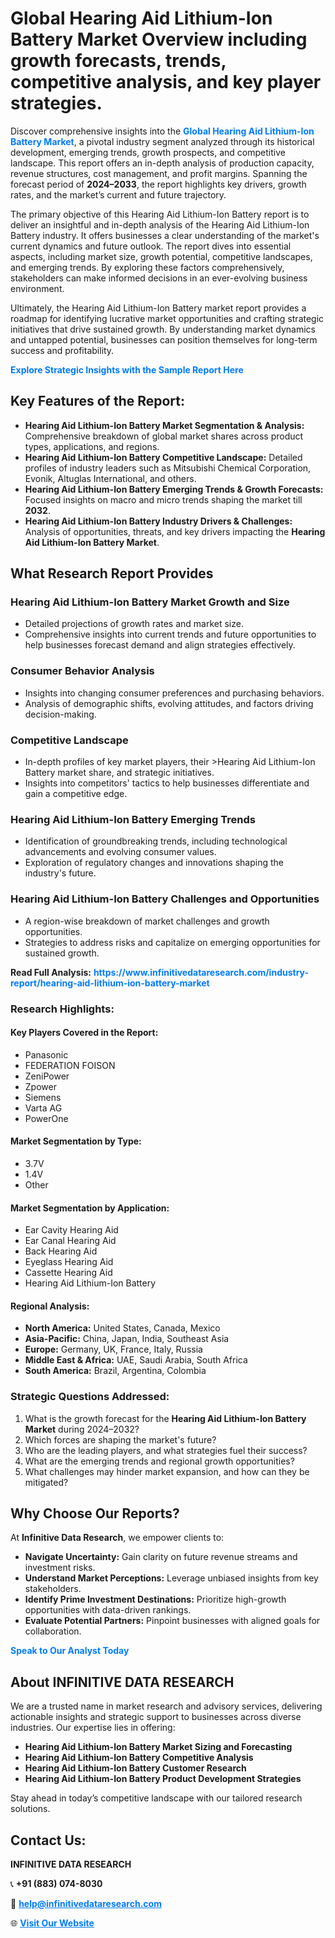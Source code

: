 <h1>Global Hearing Aid Lithium-Ion Battery Market Overview including growth forecasts, trends, competitive analysis, and key player strategies.</h1>
<p>
Discover comprehensive insights into the 
<a href="https://www.infinitivedataresearch.com/industry-report/hearing-aid-lithium-ion-battery-market" rel="dofollow" style="color: #007BFF; text-decoration: none;"><strong>Global Hearing Aid Lithium-Ion Battery Market</strong></a>, a pivotal industry segment analyzed through its historical development, emerging trends, growth prospects, and competitive landscape. This report offers an in-depth analysis of production capacity, revenue structures, cost management, and profit margins. Spanning the forecast period of <strong>2024–2033</strong>, the report highlights key drivers, growth rates, and the market’s current and future trajectory.
</p>
<p>
The primary objective of this Hearing Aid Lithium-Ion Battery report is to deliver an insightful and in-depth analysis of the Hearing Aid Lithium-Ion Battery industry. It offers businesses a clear understanding of the market's current dynamics and future outlook. The report dives into essential aspects, including market size, growth potential, competitive landscapes, and emerging trends. By exploring these factors comprehensively, stakeholders can make informed decisions in an ever-evolving business environment.
</p>
<p>
Ultimately, the Hearing Aid Lithium-Ion Battery market report provides a roadmap for identifying lucrative market opportunities and crafting strategic initiatives that drive sustained growth. By understanding market dynamics and untapped potential, businesses can position themselves for long-term success and profitability.
</p>
<p>
<a href="https://www.infinitivedataresearch.com/request-sample/reportId=103825" style="color: #007BFF; text-decoration: none;"><strong>Explore Strategic Insights with the Sample Report Here</strong></a>
</p>

<h2>Key Features of the Report:</h2>
<ul>
<li><strong>Hearing Aid Lithium-Ion Battery Market Segmentation & Analysis:</strong> Comprehensive breakdown of global market shares across product types, applications, and regions.</li>
<li><strong>Hearing Aid Lithium-Ion Battery Competitive Landscape:</strong> Detailed profiles of industry leaders such as Mitsubishi Chemical Corporation, Evonik, Altuglas International, and others.</li>
<li><strong>Hearing Aid Lithium-Ion Battery Emerging Trends & Growth Forecasts:</strong> Focused insights on macro and micro trends shaping the market till <strong>2032</strong>.</li>
<li><strong>Hearing Aid Lithium-Ion Battery Industry Drivers & Challenges:</strong> Analysis of opportunities, threats, and key drivers impacting the <strong>Hearing Aid Lithium-Ion Battery Market</strong>.</li>
</ul>

<h2>What Research Report Provides</h2>
<h3>Hearing Aid Lithium-Ion Battery Market Growth and Size</h3>
<ul>
<li>Detailed projections of growth rates and market size.</li>
<li>Comprehensive insights into current trends and future opportunities to help businesses forecast demand and align strategies effectively.</li>
</ul>

<h3>Consumer Behavior Analysis</h3>
<ul>
<li>Insights into changing consumer preferences and purchasing behaviors.</li>
<li>Analysis of demographic shifts, evolving attitudes, and factors driving decision-making.</li>
</ul>

<h3>Competitive Landscape</h3>
<ul>
<li>In-depth profiles of key market players, their >Hearing Aid Lithium-Ion Battery market share, and strategic initiatives.</li>
<li>Insights into competitors' tactics to help businesses differentiate and gain a competitive edge.</li>
</ul>

<h3>Hearing Aid Lithium-Ion Battery Emerging Trends</h3>
<ul>
<li>Identification of groundbreaking trends, including technological advancements and evolving consumer values.</li>
<li>Exploration of regulatory changes and innovations shaping the industry's future.</li>
</ul>

<h3>Hearing Aid Lithium-Ion Battery Challenges and Opportunities</h3>
<ul>
<li>A region-wise breakdown of market challenges and growth opportunities.</li>
<li>Strategies to address risks and capitalize on emerging opportunities for sustained growth.</li>
</ul>
<p><strong>Read Full Analysis:</strong> <a href="https://www.infinitivedataresearch.com/industry-report/hearing-aid-lithium-ion-battery-market" rel="dofollow" style="color: #007BFF; text-decoration: none;"><strong>https://www.infinitivedataresearch.com/industry-report/hearing-aid-lithium-ion-battery-market</strong></a></p>
<h3>Research Highlights:</h3>
<h4>Key Players Covered in the Report:</h4>
<ul><li>Panasonic</li><li>FEDERATION FOISON</li><li>ZeniPower</li><li>Zpower</li><li>Siemens</li><li>Varta AG</li><li>PowerOne</li></ul>
<h4>Market Segmentation by Type:</h4>
<ul><li>3.7V</li><li>1.4V</li><li>Other</li></ul>
<h4>Market Segmentation by Application:</h4>
<ul><li>Ear Cavity Hearing Aid</li><li>Ear Canal Hearing Aid</li><li>Back Hearing Aid</li><li>Eyeglass Hearing Aid</li><li>Cassette Hearing Aid</li><li>Hearing Aid Lithium-Ion Battery</li></ul>

<h4>Regional Analysis:</h4>
<ul>
<li><strong>North America:</strong> United States, Canada, Mexico</li>
<li><strong>Asia-Pacific:</strong> China, Japan, India, Southeast Asia</li>
<li><strong>Europe:</strong> Germany, UK, France, Italy, Russia</li>
<li><strong>Middle East & Africa:</strong> UAE, Saudi Arabia, South Africa</li>
<li><strong>South America:</strong> Brazil, Argentina, Colombia</li>
</ul>

<h3>Strategic Questions Addressed:</h3>
<ol>
<li>What is the growth forecast for the <strong>Hearing Aid Lithium-Ion Battery Market</strong> during 2024–2032?</li>
<li>Which forces are shaping the market's future?</li>
<li>Who are the leading players, and what strategies fuel their success?</li>
<li>What are the emerging trends and regional growth opportunities?</li>
<li>What challenges may hinder market expansion, and how can they be mitigated?</li>
</ol>

<h2>Why Choose Our Reports?</h2>
<p>At <strong>Infinitive Data Research</strong>, we empower clients to:</p>
<ul>
<li><strong>Navigate Uncertainty:</strong> Gain clarity on future revenue streams and investment risks.</li>
<li><strong>Understand Market Perceptions:</strong> Leverage unbiased insights from key stakeholders.</li>
<li><strong>Identify Prime Investment Destinations:</strong> Prioritize high-growth opportunities with data-driven rankings.</li>
<li><strong>Evaluate Potential Partners:</strong> Pinpoint businesses with aligned goals for collaboration.</li>
</ul>
<p><a href="https://www.infinitivedataresearch.com/industry-report/hearing-aid-lithium-ion-battery-market" rel="dofollow" style="color: #007BFF; text-decoration: none;"><strong>Speak to Our Analyst Today</strong></a></p>

<h2>About INFINITIVE DATA RESEARCH</h2>
<p>We are a trusted name in market research and advisory services, delivering actionable insights and strategic support to businesses across diverse industries. Our expertise lies in offering:</p>
<ul>
<li><strong>Hearing Aid Lithium-Ion Battery Market Sizing and Forecasting</strong></li>
<li><strong>Hearing Aid Lithium-Ion Battery Competitive Analysis</strong></li>
<li><strong>Hearing Aid Lithium-Ion Battery Customer Research</strong></li>
<li><strong>Hearing Aid Lithium-Ion Battery Product Development Strategies</strong></li>
</ul>
<p>Stay ahead in today’s competitive landscape with our tailored research solutions.</p>

<h2>Contact Us:</h2>
<p><strong>INFINITIVE DATA RESEARCH</strong></p>
<p>📞 <strong>+91 (883) 074-8030</strong></p>
<p>📧 <strong><a href="mailto:help@infinitivedataresearch.com" style="color: #007BFF;">help@infinitivedataresearch.com</a></strong></p>
<p>🌐 <strong><a href="https://www.infinitivedataresearch.com" rel="dofollow" style="color: #007BFF;">Visit Our Website</a></strong></p>